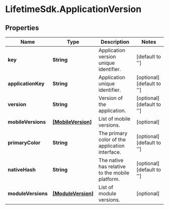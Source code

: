# LifetimeSdk.ApplicationVersion

## Properties
Name | Type | Description | Notes
------------ | ------------- | ------------- | -------------
**key** | **String** | Application version unique identifier. | [default to &#39;&#39;]
**applicationKey** | **String** | Application unique identifier. | [optional] [default to &#39;&#39;]
**version** | **String** | Version of the application. | [optional] [default to &#39;&#39;]
**mobileVersions** | [**[MobileVersion]**](MobileVersion.md) | List of mobile versions. | [optional] 
**primaryColor** | **String** | The primary color of the application interface. | [optional] [default to &#39;&#39;]
**nativeHash** | **String** | The native has relative to the mobile platform. | [optional] [default to &#39;&#39;]
**moduleVersions** | [**[ModuleVersion]**](ModuleVersion.md) | List of module versions. | [optional] 


